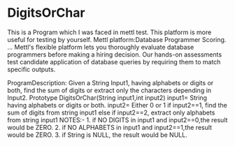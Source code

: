# DigitsOrChar
This is a Program which I was faced in mettl test. This platform is more useful for testing by yourself.   Mettl platform:Database Programmer Scoring. ... 
Mettl's flexible platform lets you thoroughly evaluate database programmers before making a hiring decision. Our hands-on assessments test candidate application of database queries by requiring them to match specific outputs.

ProgramDescription:
            Given a String Input1, having alphabets or digits or both, find the sum of digits or extract only the characters depending in Input2.
            Prototype DigitsOrChar(String input1,int input2)
            input1= String having alphabets or digits or both.
            input2= Either 0 or 1
                     if input2==1, find the sum of digits from string input1
                     else if input2==2, extract only alphabets from string input1
           NOTES:-
                 1. if NO DIGITS in input1 and input2==0,the result would be ZERO.
                 2. if NO ALPHABETS in input1 and input2==1,the result would be ZERO.
                 3. if String is NULL, the result would be NULL.
